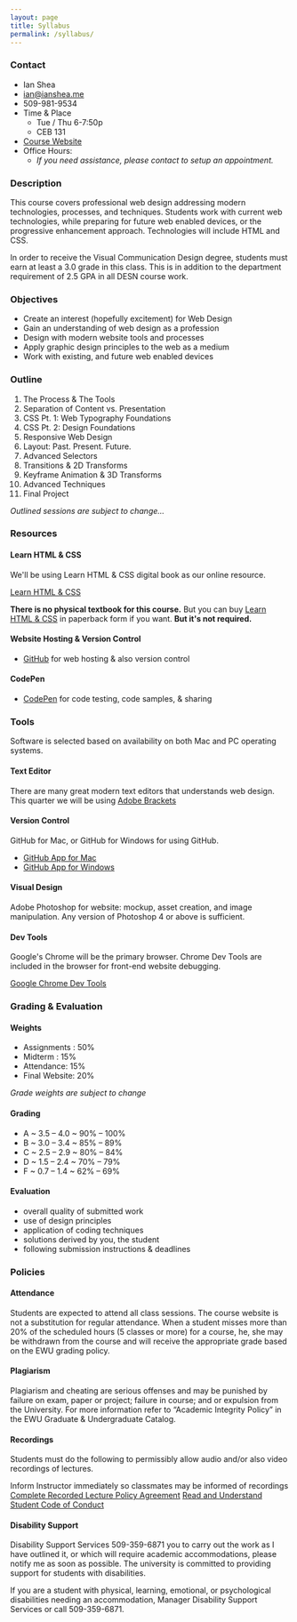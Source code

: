 ```yaml
---
layout: page
title: Syllabus
permalink: /syllabus/
---
```


### Contact

* Ian Shea
* [ian@ianshea.me](mailto:ian@ianshea.me)
* 509-981-9534
* Time & Place
  * Tue / Thu 6-7:50p
  * CEB 131
* [Course Website]()
* Office Hours:
  * _If you need assistance, please contact to setup an appointment._

### Description

This course covers professional web design addressing modern technologies, processes, and techniques. Students work with current web technologies, while preparing for future web enabled devices, or the progressive enhancement approach. Technologies will include HTML and CSS.

In order to receive the Visual Communication Design degree, students must earn at least a 3.0 grade in this class. This is in addition to the department requirement of 2.5 GPA in all DESN course work.


### Objectives

* Create an interest (hopefully excitement) for Web Design
* Gain an understanding of web design as a profession
* Design with modern website tools and processes
* Apply graphic design principles to the web as a medium
* Work with existing, and future web enabled devices

### Outline

1. The Process & The Tools
2. Separation of Content vs. Presentation
3. CSS Pt. 1: Web Typography Foundations
4. CSS Pt. 2: Design Foundations
5. Responsive Web Design
6. Layout: Past. Present. Future.
7. Advanced Selectors
8. Transitions & 2D Transforms 
9. Keyframe Animation & 3D Transforms
10. Advanced Techniques
11. Final Project

_Outlined sessions are subject to change..._

### Resources

#### Learn HTML & CSS

We'll be using Learn HTML & CSS digital book as our online resource.

[Learn HTML & CSS](http://learn.shayhowe.com/html-css/)

**There is no physical textbook for this course.** But you can buy [Learn HTML & CSS](http://www.barnesandnoble.com/w/learn-to-code-html-and-css-shay-howe/1117333227) in paperback form if you want. **But it's not required.**

#### Website Hosting & Version Control
* [GitHub](https://github.com/join) for web hosting & also version control

#### CodePen
* [CodePen](https://codepen.io/signup/free) for code testing, code samples, & sharing

### Tools

Software is selected based on availability on both Mac and PC operating systems.

#### Text Editor
There are many great modern text editors that understands web design. This quarter we will be using [Adobe Brackets](http://brackets.io/)

#### Version Control
GitHub for Mac, or GitHub for Windows for using GitHub.

* [GitHub App for Mac](http://mac.github.com/)
* [GitHub App for Windows](http://windows.github.com/)

#### Visual Design
Adobe Photoshop for website: mockup, asset creation, and image manipulation. Any version of Photoshop 4 or above is sufficient.

#### Dev Tools
Google's Chrome will be the primary browser. Chrome Dev Tools are included in the browser for front-end website debugging.

[Google Chrome Dev Tools](https://www.google.com/intl/en/chrome/browser)


### Grading & Evaluation

#### Weights
* Assignments : 50%
* Midterm : 15%
* Attendance: 15%
* Final Website: 20%

_Grade weights are subject to change_

#### Grading
* A ~ 3.5 – 4.0 ~ 90% – 100%
* B ~ 3.0 – 3.4 ~ 85% – 89%
* C ~ 2.5 – 2.9 ~ 80% – 84%
* D ~ 1.5 – 2.4 ~ 70% – 79%
* F ~ 0.7 – 1.4 ~ 62% – 69%

#### Evaluation
* overall quality of submitted work
* use of design principles
* application of coding techniques
* solutions derived by you, the student
* following submission instructions & deadlines

### Policies

#### Attendance
Students are expected to attend all class sessions. The course website is not a substitution for regular attendance. When a student misses more than 20% of the scheduled hours (5 classes or more) for a course, he, she may be withdrawn from the course and will receive the appropriate grade based on the EWU grading policy.

#### Plagiarism
Plagiarism and cheating are serious offenses and may be punished by failure on exam, paper or project; failure in course; and or expulsion from the University. For more information refer to “Academic Integrity Policy” in the EWU Graduate & Undergraduate Catalog.

#### Recordings
Students must do the following to permissibly allow audio and/or also video recordings of lectures.

Inform Instructor immediately so classmates may be informed of recordings
[Complete Recorded Lecture Policy Agreement](https://access.ewu.edu/Documents/Disability%20Support%20Services/RecordedLecture2013.docx)
[Read and Understand Student Code of Conduct](http://access.ewu.edu/osrr/osrrpolicies/conductcode)

#### Disability Support
Disability Support Services 509-359-6871 you to carry out the work as I have outlined it, or which will require academic accommodations, please notify me as soon as possible. The university is committed to providing support for students with disabilities.

If you are a student with physical, learning, emotional, or psychological disabilities needing an accommodation, Manager Disability Support Services or call 509-359-6871.

